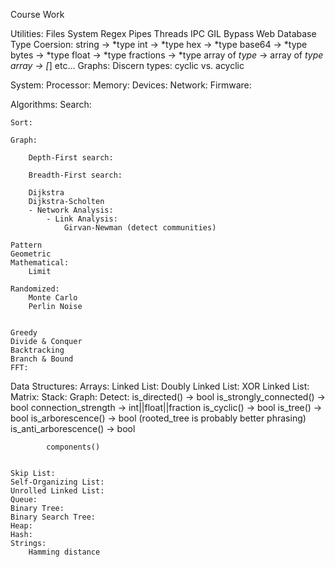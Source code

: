 Course Work

Utilities:
	Files
	System
	Regex
	Pipes
	Threads
	IPC GIL Bypass
	Web
	Database
	Type Coersion:
		string -> *type
		int -> *type
		hex -> *type
		base64 -> *type
		bytes -> *type
		float -> *type
		fractions -> *type
		array of _type_ -> array of *type
		array -> [*]
		etc...
	Graphs:
		Discern types:
			cyclic vs. acyclic

System:
	Processor:
	Memory:
	Devices:
		Network:
	Firmware:


Algorithms:
	Search:

	Sort:

	Graph:

		Depth-First search:

		Breadth-First search:
			
		Dijkstra
		Dijkstra-Scholten
		- Network Analysis:
			- Link Analysis:
				Girvan-Newman (detect communities)

	Pattern
	Geometric
	Mathematical:
		Limit

	Randomized:
		Monte Carlo
		Perlin Noise


	Greedy
	Divide & Conquer
	Backtracking
	Branch & Bound
	FFT:

Data Structures:
	Arrays:
	Linked List:
	Doubly Linked List:
	XOR Linked List:
	Matrix:
	Stack:
	Graph:
		Detect:
			is_directed() -> bool
				is_strongly_connected() -> bool
				connection_strength -> int||float||fraction
			is_cyclic() -> bool
			is_tree() -> bool
				 is_arborescence() -> bool (rooted_tree is probably better phrasing)
				 is_anti_arborescence() -> bool

			components()


	Skip List:
	Self-Organizing List:
	Unrolled Linked List:
	Queue:
	Binary Tree:
	Binary Search Tree:
	Heap:
	Hash:
	Strings:
		Hamming distance

